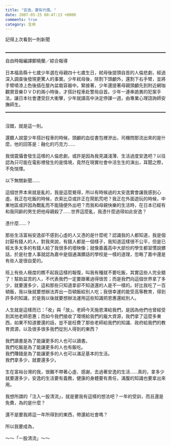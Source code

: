 ```yaml
---
title: "安逸，要有代價。"
date: 2007-05-25 00:47:13 +0800
comments: true
category: 生命
---
```

記得上次看到一則新聞<br /><br /><hr style="width: 100%; height: 2px;" />自由時報編譯鄭曉蘭／綜合報導<br /><br />日本福島縣十七歲少年選在母親四十七歲生日，弒母後提頭自首的人倫悲劇，經過深入調查後發現更驚人的事實。少年弒母後，除割下頭顱外，還割下右手臂，並將手臂噴漆上色後插在屋內盆栽容器中。緊接著，少年還提著母親頭顱先到附近網咖觀賞音樂ＤＶＤ約兩小時後，才搭計程車赴警局自首。少年一連串詭異的犯案手法，讓日本社會遭受巨大衝擊，少年就讀高中決定停課一週，由專業心理諮詢師安撫師生。<br /><hr style="width: 100%; height: 2px;" /><br />沒錯，就是這一則。<br /><br />還聽人說當少年搭計程車的時候，頭顱的血從書包裡滲出，司機問那流出來的是什麼，他的回答是：融化的巧克力……<br /><br />我很震懾會發生這樣的人倫悲劇，或許是因為我見識淺薄、生活過度安逸吧？以往認為只可能在電影裡發生的是情境，竟然在現實社會中活生生的演出，耳聞之際，不免惴慄。<br /><br />以下無關新聞……<br /><br />這個世界本來就是亂的，我是這麼覺得，所以有時候過的太安逸實會讓我感到心虛。我正在吃飯的時候，衣索比亞或許正在鬧飢荒吧？我正在外面遊玩的時候，中東地區或許因為戰亂而不能隨便外出吧？而我和母親快樂的生活時，在日本已經有和我同齡的男生把他母親殺了……世界這麼亂，我憑什麼過得如此安逸？<br /><br />憑什麼……？<br /><br />那些生活富裕安逸卻不感到心虛的人又憑的是什麼呢？認識我的人都知道，我是個討厭有錢人的人，對我來說，有錢人都是一個樣子，我知道這樣很不公平，但是已經太多太多的有錢人給了我很多的壞映像；就像嘉義高中大部份的學生都習慣說髒話，於是社會人事就認為嘉中是個通滿髒話的學校是一樣的道理，忽略了嘉中還是有些人是很自愛的。<br /><br />班上有些人極度的瞧不起我這樣的報復，叫我有種就不要吃飯，其實這些人完全錯了！幫助盆苦的人，不代表我們一定要跟著過得很苦；而是我們向這個世界拿了多少，就要還多少，這和那些只知道拿卻不知道還的人是不一樣的。好比我吃了一百頓飯，我以後就要想辦法弄出一百頓飯給別人吃；我很幸運的能受高等教育，得到許多的知識，於是我以後就要想辦法運用這些知識把恩惠還給別人。<br /><br />人生就是這樣而已：「收」與「放」。老師今天施恩澤給我們，是因為他們也曾經受到其他老師恩惠；而如今我們接收了環境給我們的龐大資源，我們拿了這麼多東西，如果不知道要還的話，豈不是枉費了那些老師給我們的知識、政府給我們的教育資源，以及很多很多我們從別人得到的東西？<br /><br />我們讀書是為了能讓更多的人也可以讀書。<br />我們吃飯是為了能讓更多的人也有飯吃。<br />我們賺錢是為了能讓更多的人也可以滿足基本的生活。<br />我們拿多少，就要還多少。<br /><br />生在富裕台灣的我，很難不帶著心虛、感謝，去過著安逸的生活……真的，拿多少就要還多少，安逸的生活要有義務，健康的身體要有責任，滿腹的知識也要拿出來用。<br /><br />我想所謂的「注入一股清流」，就是要我有這樣的想法吧？一年的受訓，而且還是免費，為的是什麼？<br /><br />還不是要我將這一年所得到的東西，帶還給社會嗎？<br /><br />所以我要成為，<br /><br />～～「一股清流」～～<br />
